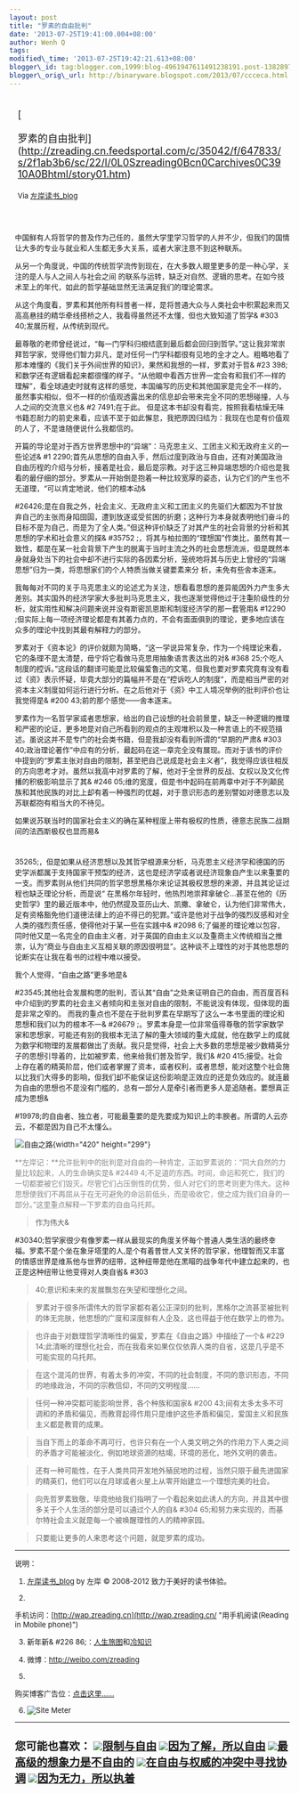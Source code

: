 ```yaml
--- 
layout: post 
title: "罗素的自由批判" 
date: '2013-07-25T19:41:00.004+08:00' 
author: Wenh Q
tags:
modified\_time: '2013-07-25T19:42:21.613+08:00' 
blogger\_id: tag:blogger.com,1999:blog-4961947611491238191.post-1382897248356031572
blogger\_orig\_url: http://binaryware.blogspot.com/2013/07/ccceca.html
---
```

<div style="margin: 10px; padding: 5px;">

<div style="font-size: 18px;">

[

罗素的自由批判](http://zreading.cn.feedsportal.com/c/35042/f/647833/s/2f1ab3b6/sc/22/l/0L0Szreading0Bcn0Carchives0C3910A0Bhtml/story01.htm)

</div>

<div style="font-size: 13px;">

Via [左岸读书\_blog](http://www.zreading.cn/)

</div>

</div>

<div style="font-size: 13px; padding: 15px 0 10px 10px;">

中国鲜有人将哲学的普及作为己任的，虽然大学里学习哲学的人并不少，但我们的国情让大多的专业与就业和人生都无多大关系，或者大家注意不到这种联系。

从另一个角度说，中国的传统哲学流传到现在，在大多数人眼里更多的是一种心学，关注的是人与人之间人与社会之间
的联系与运转，缺乏对自然、逻辑的思考。在如今技术至上的年代，如此的哲学基础显然无法满足我们的理论需求。

从这个角度看，罗素和其他所有科普者一样，是将普通大众与人类社会中积累起来而又高高悬挂的精华牵线搭桥之人，我看得虽然还不太懂，但也大致知道了哲学&
#303
40;发展历程，从传统到现代。

最尊敬的老师曾经说过，“每一门学科归根结底到最后都会回归到哲学。”这让我非常崇拜哲学家，觉得他们智力非凡，是对任何一门学科都很有见地的全才之人。粗略地看了那本难懂的《我们关于外间世界的知识》，果然和我想的一样，罗素对于哲&
#23
398;和数学还有逻辑看起来都很懂的样子。“从他眼中看西方世界一定会有和我们不一样的理解”，看全球通史时就有这样的感觉，本国编写的历史和其他国家是完全不一样的，虽然事实相似，但不一样的价值观透露出来的信息却会带来完全不同的思想碰撞，人与人之间的交流意义也&
#2
7491;在于此。
但是这本书却没有看完，按照我看枯燥无味书籍忍耐力的前史来看，应该不至于如此懈怠，我把原因归结为：我现在也是有价值观的人了，不是谁随便说什么我都信的。



开篇的导论是对于西方世界思想中的“异端”：马克思主义、工团主义和无政府主义的一些论述&
#1
2290;首先从思想的自由入手，然后过度到政治与自由，还有对美国政治自由历程的介绍与分析，接着是社会，最后是宗教。对于这三种异端思想的介绍也是我看的最仔细的部分。罗素从一开始倒是抱着一种比较宽厚的姿态，认为它们的产生也不无道理，“可以肯定地说，他们的根本动&

#26426;是在自我之外，社会主义、无政府主义和工团主义的先驱们大都因为不甘放弃自己的主张而身陷囹圄，遭到放逐或受贫困的折磨；这种行为本身就表明他们奋斗的目标不是为自己，而是为了全人类。”但这种评价缺乏了对其产生的社会背景的分析和其思想的学术和社会意义的探&
#35752
;，将其与柏拉图的“理想国”作类比，虽然有其一致性，都是在某一社会背景下产生的脱离于当时主流之外的社会思想流派，但是既然本身就身处当下的社会中却不进行实际的各因素分析，笼统地将其与历史上曾经的“异端思想”归为一类，将思想家们的个人特质当做关键要素来分
析，未免有些舍本逐末。



我每每对不同的关于马克思主义的论述尤为关注，想看看思想的差异能因外力产生多大差别。其实国外的经济学家大多批判马克思主义，我也逐渐觉得他过于注重阶级性的分析，就实用性和解决问题来说并没有斯密凯恩斯和制度经济学的那一套管用&
#12290
;但实际上每一项经济理论都是有其着力点的，不会有面面俱到的理论，更多地应该在众多的理论中找到其最有解释力的部分。

罗素对于《资本论》的评价就颇为简略，“这一学说异常复杂，作为一个纯理论来看，它的条理不是太清楚，毋宁将它看做马克思用抽象语言表达出的对&
#368
25;个吃人制度的控诉。”这段话的翻译可能是比较偏爱鲁迅的文笔，但我也要对罗素究竟有没有看过《资》表示怀疑，毕竟大部分的篇幅并不是在“控诉吃人的制度”，而是相当严密的对资本主义制度如何运行进行分析。在之后他对于《资》中工人境况举例的批判评价也让我觉得是&
#200
43;前的那个感觉——舍本逐末。

罗素作为一名哲学家或者思想家，给出的自己设想的社会前景里，缺乏一种逻辑的推理和严密的论证，更多地是对自己所看到的观点的主观堆积以及一种言语上的不规范描述。虽说这并不是专门的社会类书籍，但是我却没有看到所谓的“早期的严肃&
#303
40;政治理论著作”中应有的分析，最起码在这一章完全没有展现。而对于该书的评价中提到的“罗素主张对自由的限制，甚至把自己说成是社会主义者”，我觉得应该往相反的方向思考才对。虽然以我高中对罗素的了解，他对于全世界的反战、女权以及文化传播的积极影响显示了其&
#246
05;维的宽度，但是书中起码在前两章中对于不列颠民族和其他民族的对比上却有着一种强烈的优越，对于意识形态的差别譬如对德意志以及苏联都抱有相当大的不待见。

如果说苏联当时的国家社会主义的确在某种程度上带有极权的性质，德意志民族二战期间的法西斯极权也显而易&
#
35265;，但是如果从经济思想以及其哲学根源来分析，马克思主义经济学和德国的历史学派都属于支持国家干预型的经济，这也是经济学或者说经济现象自产生以来重要的一支。而罗素则从他们共同的哲学思想黑格尔来论证其极权思想的来源，并且其论证过程也缺乏理论分析，而是说“
在黑格尔年轻时，他热烈地崇拜拿破仑…甚至在他的《历史哲学》里的最近版本中，他仍然提及亚历山大、凯撒、拿破仑，认为他们非常伟大，足有资格豁免他们道德法律上的迫不得已的犯罪。”或许是他对于战争的强烈反感和对全人类的强烈责任感，使得他对于某一些在实践中&
#2098
6;了偏差的理论难以包容，同时他又是一名完全的自由主义者，对于英国的自由主义以及重商主义传统相当之推崇，认为“商业与自由主义互相关联的原因很明显”。这种谈不上理性的对于其他思想的论断实在让我在看书的过程中难以接受。



我个人觉得，“自由之路”更多地是&

#23545;其他社会发展构思的批判，否认其“自由”之处来证明自己的自由，而百度百科中介绍到的罗素的社会主义者倾向和主张对自由的限制，不能说没有体现，但体现的面是非常之窄的。
而我的重点也不是在于批判罗素在早期写了这么一本书里面的理论和思想和我们以为的根本不一&
#26679
;。罗素本身是一位非常值得尊敬的哲学家数学家和思想家，可能还有别的我根本无法了解的重大领域的重大成就，他在数学上的成就为数学和物理的发展都做出了贡献。我只是觉得，社会上大多数的思想是被少数精英分子的思想引导着的，比如被罗素，他来给我们普及哲学，我们&
#20
415;接受。社会上存在着的精英阶层，他们或者掌握了资本，或者权利，或者思想，能对这整个社会施以比我们大得多的影响，但我们却不能保证这份影响是正效应的还是负效应的。就连最为自由的思想也不是没有门槛的，总有一部分人是牵引者而更多人是追随者。要想真正成为思想&

#19978;的自由者、独立者，可能最重要的是先要成为知识上的丰腴者。所谓的人云亦云，不都是因为自己不太懂么。

![自由之路](http://www.zreading.net/wp-content/uploads/2013/07/freedom.jpg){width="420"
height="299"}

<span
style="color: #888888;">**左岸记：**允许批判中的批判是对自由的一种肯定，正如罗素说的：“同大自然的力量比较起来，人的生命确实是&
#2449
4;不足道的东西。时间，命运和死亡，我们的一切都要被它们毁灭。尽管它们占压倒性的优势，但人对它们的思考则更为伟大。这种思想使我们不再屈从于在无可避免的命运前低头，而是吸收它，使之成为我们自身的一部分。”这里重点解释一下罗素的自由乌托邦。</span>

> 作为伟大&
> 
#30340;哲学家很少有像罗素一样从最现实的角度关怀每个普通人类生活的最终幸福。罗素不是个坐在象牙塔里的人,是个有着普世人文关怀的哲学家，他理智而又丰富的情感世界是维系他与世界的纽带，这种纽带是他在黑暗的战争年代中建立起来的，也正是这种纽带让他变得对人类自省&
#303
> 40;意识和未来的发展飘忽在失望和理想化之间。

> 罗素对于很多所谓伟大的哲学家都有着公正深刻的批判，黑格尔之流甚至被批判的体无完肤，他思想的广度和深度鲜有人企及，这也得益于他在数学上的修为。

> 也许由于对数理哲学清晰性的偏爱，罗素在《自由之路》中描绘了一个&
#229
> 14;此清晰的理想化社会，而在我看来如果仅仅依靠人类的自省，这是几乎是不可能实现的乌托邦。

> 在这个混沌的世界，有着太多的冲突，不同的社会制度，不同的意识形态，不同的地缘政治，不同的宗教信仰，不同的文明程度……

> 任何一种冲突都可能影响世界，各个种族和国家&
#200
> 43;间有太多太多不可调和的矛盾和偏见，而教育起得作用只是维护这些矛盾和偏见，爱国主义和民族主义都是教育的成果。

> 当自下而上的革命不再可行，也许只有在一个人类文明之外的作用力下人类之间的矛盾才可能被淡化，例如地球资源的枯竭，环境的恶化，地外文明的袭击。

> 还有一种可能性，在于人类共同开发地外殖民地的过程，当然只限于最先进国家的精英们，他们可以在月球或者火星上从零开始建立一个理想完美的社会。

> 向先哲罗素致敬，毕竟他给我们指明了一个看起来如此诱人的方向，并且其中很多关于个人生活的部分是可以通过个人的自&
#304
> 65;和努力来实现的，而基尔特社会主义就是每一个被唤醒理性的人的精神家园。

> 只要能让更多的人来思考这个问题，就是罗素的成功。

------------------------------------------------------------------------

说明：

1. [左岸读书\_blog](http://zreading.cn/) by 左岸 © 2008-2012
致力于美好的读书体验。

2.
手机访问：[http://wap.zreading.cn](http://wap.zreading.cn/ "用手机阅读(Reading in Mobile phone)")

3. 新年新&
#226
86;：[人生旅图](http://www.zreading.net/ "人生旅图")和[冷知识](http://www.zreading.net/lenzhishi "冷知识")

4. 微博：<http://weibo.com/zreading>

5.
购买博客广告位：[点击这里……](http://www.zreading.cn/about#ad "看了会心动!")

6. ![Site Meter](http://s12.sitemeter.com/meter.asp?site=s12zxfclz)

  --------------------------------------------------------------------------------------------------------------------------------------------------------------------------------------------------------------------------------------------------------
  **您可能也喜欢：**
  ![](http://static.wumii.cn/images/widget/widget_solidPoint.gif)[限制与自由](http://app.wumii.com/ext/redirect?url=http%3A%2F%2Fwww.zreading.cn%2Farchives%2F2423.html&from=http%3A%2F%2Fwww.zreading.cn%2Farchives%2F3910.html)
  ![](http://static.wumii.cn/images/widget/widget_solidPoint.gif)[因为了解，所以自由](http://app.wumii.com/ext/redirect?url=http%3A%2F%2Fwww.zreading.cn%2Farchives%2F2407.html&from=http%3A%2F%2Fwww.zreading.cn%2Farchives%2F3910.html)
  ![](http://static.wumii.cn/%20%20%20images/widget/widget_solidPoint.gif)[最高级的想象力是不自由的](http://app.wumii.com/ext/redirect?url=http%3A%2F%2Fwww.zreading.cn%2Farchives%2F1590.html&from=http%3A%2F%2Fwww.zreading.cn%2Farchives%2F3910.html)
  ![](http://static.wumii.cn/images/widget/widget_solidPoint.gif)[在自由与权威的冲突中寻找协调](http://app.wumii.com/ext/redirect?url=http%3A%2F%2Fwww.zreading.cn%2Farchives%2F1955.html&from=http%3A%2F%2Fwww.zreading.cn%2Farchives%2F3910.html)
  ![](http://static.wumii.cn/images/widget/widget_solidPoint.gif)[因为无力，所以执着](http://app.wumii.com/ext/redirect?url=http%3A%2F%2Fwww.zreading.cn%2Farchives%2F2495.html&from=http%3A%2F%2Fwww.zreading.cn%2Farchives%2F3910.html)
  --------------------------------------------------------------------------------------------------------------------------------------------------------------------------------------------------------------------------------------------------------

</div>

